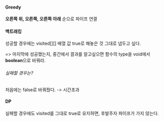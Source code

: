 #### Greedy 

**오른쪽 위, 오른쪽, 오른쪽 아래** 순으로 파이프 연결



#### 백트래킹

성공할 경우에는 visited[][] 배열 값 true로 해놓은 것 그대로 냅두고 싶다.

=> 마지막에 성공했는지, 중간에서 결과를 알고싶으면 함수의 type을 void에서 **boolean**으로 바꿔라.

###### 실패할 경우는?

처음에는 false로 바꿔줬다. -> 시간초과



#### DP

실패할 경우에도 visited를 그대로 true로 유지하면, 후발주자 파이프가 가지 않는다.

 